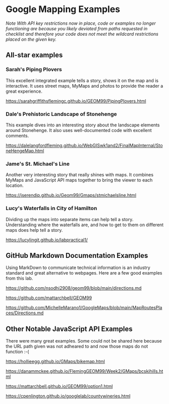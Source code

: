 # Google Mapping Examples

*Note With API key restrictions now in place, code or examples no longer functioning are because you likely deviated from paths requested in checklist and therefore your code does not meet the wildcard restrictions placed on the given key.*
## All-star examples
### Sarah's Piping Plovers
This excellent integrated example tells a story, shows it on the map and is interactive. It uses street maps, MyMaps and photos to provide the reader a great experience. 

https://sarahgriffithsflemingc.github.io/GEOM99/PipingPlovers.html

### Dale's Prehistoric Landscape of Stonehenge
This example dives into an interesting story about the landscape elements around Stonehenge. It also uses well-documented code with excellent comments. 

https://dalelangfordfleming.github.io/WebGISwk1and2/FinalMapInternal/StoneHengeMap.html

### Jame's St. Michael's Line
Another very interesting story that really shines with maps. It combines MyMaps and JavaScript API maps together to bring the viewer to each location. 

https://jserendip.github.io/Geom99/Gmaps/stmichaelsline.html

### Lucy's Waterfalls in City of Hamilton
Dividing up the maps into separate items can help tell a story. Understanding where the waterfalls are, and how to get to them on different maps does help tell a story. 

https://lucylingit.github.io/labpractical1/


## GitHub Markdown Documentation Examples

Using MarkDown to communicate technical information is an industry standard and great alternative to webpages. Here are a few good examples from this lab. 

https://github.com/nsodhi2908/geom99/blob/main/directions.md

https://github.com/mattarchbell/GEOM99

https://github.com/MichelleMarano1/GoogleMaps/blob/main/MapRoutesPlaces/Directions.md

## Other Notable JavaScript API Examples
There were many great examples. Some could not be shared here because the URL path given was not adheared to and now those maps do not function :-(

https://hollieegg.github.io/GMaps/bikemap.html

https://danammckee.github.io/FlemingGEOM99/Week2/GMaps/bcskihills.html

https://mattarchbell.github.io/GEOM99/option1.html

https://cpenlington.github.io/googlelab/countywineries.html

